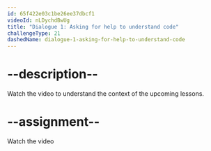 ```yaml
---
id: 65f422e03c1be26ee37dbcf1
videoId: nLDychdBwUg
title: "Dialogue 1: Asking for help to understand code"
challengeType: 21
dashedName: dialogue-1-asking-for-help-to-understand-code
---
```


# --description--

Watch the video to understand the context of the upcoming lessons.

# --assignment--

Watch the video
